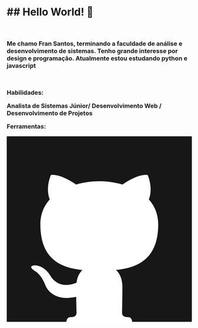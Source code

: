 <h1> ## Hello World! 👋
</h1>  
<br/>
<h3>

Me chamo Fran Santos, terminando a faculdade de análise e desenvolvimento de sistemas. 
Tenho grande interesse por design e programação. Atualmente estou estudando python e javascript 

<br/>

Habilidades:

Analista de Sistemas Júnior/ Desenvolvimento Web / Desenvolvimento de Projetos

Ferramentas:

<svg xmlns="http://www.w3.org/2000/svg"
aria-label="GitHub" role="img"
viewBox="0 0 512 512"><path
d="m0 0H512V512H0"
fill="#181717"/><path fill="#fff" d="M335 499c14 0 12 17 12 17H165s-2-17 12-17c13 0 16-6 16-12l-1-44c-71 16-86-34-86-34-12-30-28-37-28-37-24-16 1-16 1-16 26 2 40 26 40 26 22 39 59 28 74 22 2-17 9-28 16-35-57-6-116-28-116-126 0-28 10-51 26-69-3-6-11-32 3-67 0 0 21-7 70 26 42-12 86-12 128 0 49-33 70-26 70-26 14 35 6 61 3 67 16 18 26 41 26 69 0 98-60 120-117 126 10 8 18 24 18 48l-1 70c0 6 3 12 16 12z"/></svg>


</h3>

<!--  
**FS-MyCodePath/FS-MyCodePath** is a ✨ _special_ ✨ repository because its `README.md` (this file) appears on your GitHub profile. />


Here are some ideas to get you started:  

- 🔭 I’m currently working on ...  
- 🌱 I’m currently learning ...  
- 👯 I’m looking to collaborate on ...  
- 🤔 I’m looking for help with ...  
- 💬 Ask me about ...  
- 📫 How to reach me: ...  
- 😄 Pronouns: ...  
- ⚡ Fun fact: ...  
-->
